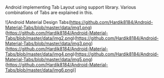 Android implementing Tab Layout using support library. Various combinations of Tabs are explained in this.

![Android Material Design Tabs(https://github.com/Hardik8184/Android-Material-Tabs/blob/master/data/img1.png)(https://github.com/Hardik8184/Android-Material-Tabs/blob/master/data/img2.png)(https://github.com/Hardik8184/Android-Material-Tabs/blob/master/data/img3.png)(https://github.com/Hardik8184/Android-Material-Tabs/blob/master/data/img4.png)(https://github.com/Hardik8184/Android-Material-Tabs/blob/master/data/img5.png)(https://github.com/Hardik8184/Android-Material-Tabs/blob/master/data/img6.png)]